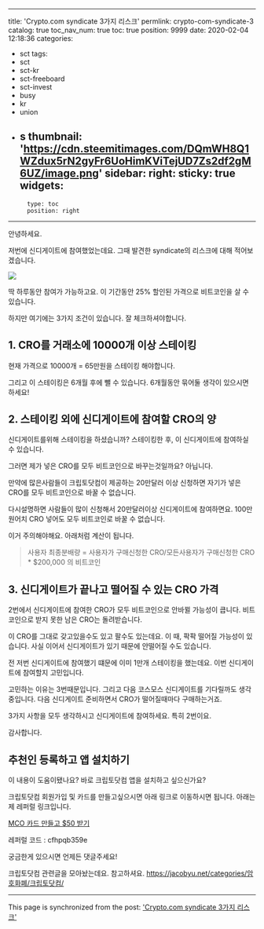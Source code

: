 
---
title: 'Crypto.com syndicate 3가지 리스크'
permlink: crypto-com-syndicate-3
catalog: true
toc_nav_num: true
toc: true
position: 9999
date: 2020-02-04 12:18:36
categories:
- sct
tags:
- sct
- sct-kr
- sct-freeboard
- sct-invest
- busy
- kr
- union
- s
thumbnail: 'https://cdn.steemitimages.com/DQmWH8Q1WZdux5rN2gyFr6UoHimKViTejUD7Zs2df2gM6UZ/image.png'
sidebar:
    right:
        sticky: true
widgets:
    -
        type: toc
        position: right
---


안녕하세요.

저번에 신디게이트에 참여했었는데요. 그때 발견한 
 syndicate의 리스크에 대해 적어보겠습니다.

![](https://cdn.steemitimages.com/DQmWH8Q1WZdux5rN2gyFr6UoHimKViTejUD7Zs2df2gM6UZ/image.png)

딱 하루동안 참여가 가능하고요. 이 기간동안 25% 할인된 가격으로 비트코인을 살 수 있습니다.

하지만 여기에는 3가지 조건이 있습니다.  잘 체크하셔야합니다.

## 1. CRO를 거래소에 10000개 이상 스테이킹

현재 가격으로 10000개 = 65만원을 스테이킹 해야합니다.

그리고 이 스테이킹은 6개월 후에 뺄 수 있습니다.  6개월동안 묶어둘 생각이 있으시면 하세요!

## 2. 스테이킹 외에 신디게이트에 참여할 CRO의 양

신디게이트를위해 스테이킹을 하셨습니까? 스테이킹한 후, 이 신디게이트에 참여하실 수 있습니다.

그러면 제가 넣은 CRO를 모두 비트코인으로 바꾸는것일까요? 아닙니다.

만약에 많은사람들이 크립토닷컴이 제공하는 20만달러 이상 신청하면 자기가 넣은 CRO를 모두 비트코인으로 바꿀 수 없습니다.

다시설명하면 사람들이 많이 신청해서 20만달러이상 신디게이트에 참여하면요. 100만원어치 CRO 넣어도 모두 비트코인로 바꿀 수 없습니다. 

이거 주의해야해요. 아래처럼 계산이 됩니다.

> 사용자 최종분배량 = 사용자가 구매신청한 CRO/모든사용자가 구매신청한 CRO * $200,000 의 비트코인

## 3. 신디게이트가 끝나고 떨어질 수 있는 CRO 가격

2번에서 신디게이트에 참여한 CRO가 모두 비트코인으로 안바뀔 가능성이 큽니다. 비트코인으로 받지 못한 남은 CRO는 돌려받습니다. 

이 CRO를 그대로 갖고있을수도 있고 팔수도 있는데요. 이 때, 팍팍 떨어질 가능성이 있습니다. 사실 이어서 신디게이트가 있기 때문에 안떨어질 수도 있습니다.

전 저번 신디게이트에 참여했기 떄문에 이미 1만개 스테이킹을 했는데요. 이번 신디게이트에 참여할지 고민입니다.

고민하는 이유는 3번때문입니다. 그리고 다음 코스모스 신디게이트를 기다릴까도 생각중입니다. 
다음 신디게이트 준비하면서 CRO가 떨어질때마다 구매하는거죠. 

3가지 사항을 모두 생각하시고 신디게이트에 참여하세요. 특히 2번이요.

감사합니다.


## 추천인 등록하고 앱 설치하기
이 내용이 도움이됐나요?
바로 크립토닷컴 앱을 설치하고 싶으신가요?

크립토닷컴 회원가입 및 카드를 만들고싶으시면 아래 링크로 이동하시면 됩니다.
아래는 제 레퍼럴 링크입니다.  

[MCO 카드 만들고 $50 받기](https://platinum.crypto.com/r/cfhpqb359e)  

레퍼럴 코드 : cfhpqb359e

궁금한게 있으시면 언제든 댓글주세요!

크립토닷컴 관련글을 모아놨는데요. 참고하셔요.
https://jacobyu.net/categories/암호화폐/크립토닷컴/

- - -

This page is synchronized from the post: ['Crypto.com syndicate 3가지 리스크'](https://steemit.com/@jacobyu/crypto-com-syndicate-3)
